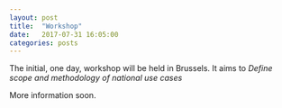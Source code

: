 ```yaml
---
layout: post
title:  "Workshop"
date:   2017-07-31 16:05:00
categories: posts
---
```


The initial, one day, workshop will be held in Brussels. 
It aims to *Define scope and methodology of national use cases*

More information soon.